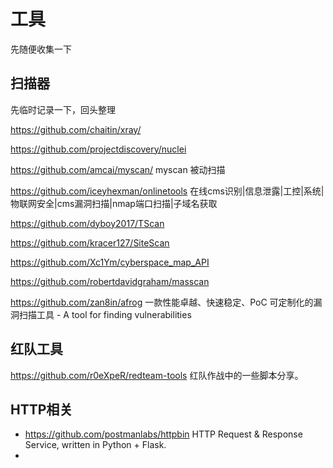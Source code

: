 # 工具

先随便收集一下

## 扫描器

先临时记录一下，回头整理

https://github.com/chaitin/xray/

https://github.com/projectdiscovery/nuclei

https://github.com/amcai/myscan/ myscan 被动扫描

https://github.com/iceyhexman/onlinetools 在线cms识别|信息泄露|工控|系统|物联网安全|cms漏洞扫描|nmap端口扫描|子域名获取

https://github.com/dyboy2017/TScan

https://github.com/kracer127/SiteScan

https://github.com/Xc1Ym/cyberspace_map_API

https://github.com/robertdavidgraham/masscan

https://github.com/zan8in/afrog 一款性能卓越、快速稳定、PoC 可定制化的漏洞扫描工具 - A tool for finding vulnerabilities

## 红队工具

https://github.com/r0eXpeR/redteam-tools 红队作战中的一些脚本分享。

## HTTP相关



- https://github.com/postmanlabs/httpbin HTTP Request & Response Service, written in Python + Flask.
- 